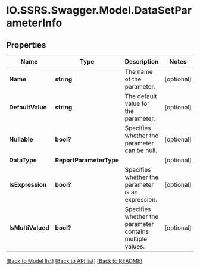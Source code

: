 # IO.SSRS.Swagger.Model.DataSetParameterInfo
## Properties

Name | Type | Description | Notes
------------ | ------------- | ------------- | -------------
**Name** | **string** | The name of the parameter. | [optional] 
**DefaultValue** | **string** | The default value for the parameter. | [optional] 
**Nullable** | **bool?** | Specifies whether the parameter can be null. | [optional] 
**DataType** | **ReportParameterType** |  | [optional] 
**IsExpression** | **bool?** | Specifies whether the parameter is an expression. | [optional] 
**IsMultiValued** | **bool?** | Specifies whether the parameter contains multiple values. | [optional] 

[[Back to Model list]](../README.md#documentation-for-models) [[Back to API list]](../README.md#documentation-for-api-endpoints) [[Back to README]](../README.md)

